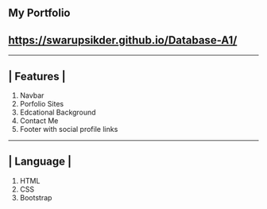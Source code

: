 My Portfolio
--------------------------------

https://swarupsikder.github.io/Database-A1/
--------------------------------

--------------
|  Features  |
--------------
1. Navbar
2. Porfolio Sites
3. Edcational Background
4. Contact Me
5. Footer with social profile links


--------------
|  Language  |
--------------
1. HTML
2. CSS
3. Bootstrap
